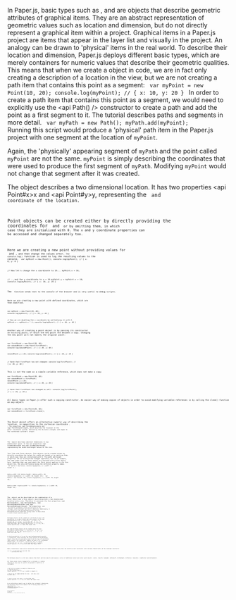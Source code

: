 In Paper.js, basic types such as <api Point />, <api Size /> and <api Rectangle /> are objects that describe geometric attributes of graphical items. They are an abstract representation of geometric values such as location and dimension, but do not directly represent a graphical item within a project.
<note>
Graphical items in a Paper.js project are items that appear in the layer list and visually in the project. An analogy can be drawn to 'physical' items in the real world. To describe their location and dimension, Paper.js deploys different basic types, which are merely containers for numeric values that describe their geometric qualities.
</note>
This means that when we create a <api Point /> object in code, we are in fact only creating a description of a location in the view, but we are not creating a path item that contains this point as a segment:
<code>
var myPoint = new Point(10, 20); 
console.log(myPoint); // { x: 10, y: 20 }
</code>
In order to create a path item that contains this point as a segment, we would need to explicitly use the <api Path() /> constructor to create a path and add the point as a first segment to it. The <node TutorialPage-24 /> tutorial describes paths and segments in more detail.
<code start=3>
var myPath = new Path();
myPath.add(myPoint);
</code>
Running this script would produce a 'physical' path item in the Paper.js project with one segment at the location of <code>myPoint</code>.

<note>
Again, the 'physically' appearing segment of <code>myPath</code> and the point called <code>myPoint</code> are not the same. <code>myPoint</code> is simply describing the coordinates that were used to produce the first segment of <code>myPath</code>. Modifying <code>myPoint</code> would not change that segment after it was created.
</note>

<title>Point</title>

The <api Point /> object describes a two dimensional location. It has two properties <api Point#x>x</api> and <api Point#y>y</api>, representing the <code x /> and <code y /> coordinate of the location.

Point objects can be created either by directly providing the coordinates for <code x /> and <code y /> or by omitting them, in which case they are initialized with 0. The x and y coordinate properties can be accessed and changed separately too.

Here we are creating a new point without providing values for <code x /> and <code y />, and then change the values after. <code>The console.log()</code> function is used to log the resulting values to the console.
<code>
var myPoint = new Point();
console.log(myPoint); // { x: 0, y: 0 }

// Now let's change the x coordinate to 10...
myPoint.x = 10;

// ...and the y coordinate to x + 10
myPoint.y = myPoint.x + 10;
console.log(myPoint); // { x: 10, y: 20 }
</code>

<tip>
The <code console.log() /> function sends text to the console of the browser and is very useful to debug scripts.
</tip>

Here we are creating a new point with defined coordinates, which are then modified.

<code>
var myPoint = new Point(20, 40);
console.log(myPoint); // { x: 20, y: 40 }

// Now we are doubling the x coordinate by multiplying it with 2.
myPoint.x = myPoint.x * 2;
console.log(myPoint); // { x: 40, y: 40 }
</code>

Another way of creating a point object is by passing its constructor an existing point, of which the new point the becomes a copy. Changing the new point will not modify the original point:

<code>
var firstPoint = new Point(20, 40);
var secondPoint = new Point(firstPoint);
console.log(secondPoint); // { x: 20, y: 40 }

secondPoint.y = 20;
console.log(secondPoint); // { x: 20, y: 20 }

// Note that firstPoint has not changed:
console.log(firstPoint); // { x: 20, y: 40 }

</code>
This is not the same as a simple variable reference, which does not make a copy:
<code>
var firstPoint = new Point(20, 40);
var secondPoint = firstPoint;
secondPoint.y = 20;
console.log(secondPoint); // { x: 20, y: 20 }

// Note that firstPoint has changed as well:
console.log(firstPoint); // { x: 20, y: 20 }
</code>

<note>
All basic types in Paper.js offer such a copying constructor. An easier way of making copies of objects in order to avoid modifying variables references is by calling the <api Point#clone()>clone()</api> function on any object:

<code>
var firstPoint = new Point(20, 40);
var secondPoint = firstPoint.clone();
</code>
</note>

The Point object offers an alternative numeric way of describing the location, in opposition to the cartesian coordinate <code x />, <code y />: The properties <api Point#angle>angle</api> and <api Point#length>length</api>, which describe the location in the polar coordinate system, defined by the distance (length) and angle to the coordinate sytstem's origin.

<title>Size</title>

The <api Size /> object describes abstract dimensions in two dimensional space. It has two properties <api Size#width>width</api> and <api Size#height>height</api>, representing the width and height values of the size.

Just like with Point objects, Size objects can be created either by directly providing the values for width and height or by omitting them, in which case they are initialized with 0. The width and height properties can be accessed and changed separately too. As an example, the same steps from the Point object are executed with a Size object here.  Anything that was said about the Point object applies to the Size object too, the only difference being the different property names.
<code>
var mySize = new Size();
console.log(mySize); // { width: 0, height: 0 }

mySize.width = 10;
mySize.height = mySize.width + 10;
console.log(mySize); // { width: 10, height: 20 }
</code>
<code>
var mySize = new Size(20, 40);
console.log(mySize); // { width: 20, height: 40 }

mySize.width = mySize.width * 2;
console.log(mySize); // { width: 40, height: 40 }
</code>

<title>Rectangle</title>

The <api Rectangle /> object can be described as the combination of a Point object and a Size object, describing both a two dimensional location and a size. Therefore it posseses the four properties <api Rectangle#x>x</api>, <api Rectangle#y>y</api>, <api Rectangle#width>width</api> and <api Rectangle#height>height</api>. The properties <code x /> and <code y /> describe the coordinates of the top left point of the rectangle, width and height describe its dimensions. Additionally, it also defines the <api Rectangle#point>point</api> and <api Rectangle#size>size</api> properties, giving access to these values in form of Point and Size objects.

Rectangle objects can be created in a multitude of ways. One possibility is to pass a Point and a Size object to the <api Rectangle(point,size) /> constructor:
<code>
var topLeft = new Point(10, 20);
var rectSize = new Size(200, 100);
var rect = new Rectangle(topLeft, rectSize);
console.log(rect); // { x: 10, y: 20, width: 200, height: 100 }
console.log(rect.point); // { x: 10, y: 20 }
console.log(rect.size); // { width: 200, height: 100 }
</code>

The same Rectangle object can be created using the <api Rectangle(x,y,width,height) /> constructor:
<code>
var rect = new Rectangle(10, 20, 200, 100);
console.log(rect); // { x: 10, y: 20, width: 200, height: 100 }
</code>

A third possibility is to use the <api Rectangle(point1,point2) />  constructor, which receives two corner points of the Rectangle object. These do not necessarily need to be the top left and bottom right corners, the constructor figures out how to fit a rectangle between them:
<code>
var bottomLeft = new Point(10, 120);
var topRight = new Point(210, 20);
var rect = new Rectangle(bottomLeft, topRight);
console.log(rect); // { x: 10, y: 20, width: 200, height: 100 }
</code>

<note>
Newly created basic types do not necessarily need to be put into named variables every time. We could also nest constructor calls and pass them directly to the rectangle constructor.
<code>
var rect = new Rectangle(new Point(10, 120),
        new Point(210, 20));
</code>
</note>

<title>Rectangle Properties</title>
The Rectangle object is a bit more complex than Point and Size objects and exposes a series of additional center and corner point objects: <api Rectangle#center>center</api>, <api Rectangle#topLeft>topLeft</api>, <api Rectangle#topRight>topRight</api>, <api Rectangle#bottomLeft>bottomLeft</api>, <api Rectangle#bottomRight>bottomRight</api>, <api Rectangle#leftCenter>leftCenter</api>, <api Rectangle#topCenter>topCenter</api>, <api Rectangle#rightCenter>rightCenter</api> and <api Rectangle#bottomCenter>bottomCenter</api>.

All these values can be changed after a rectangle is created, offering an easy ways to specify the geometric qualities of rectangles:

<code>
// We start by creating a rectangle of dimension and
// location set to 0
var rect = new Rectangle();
console.log(rect); // { x: 0, y: 0, width: 0, height: 0 }

// Now we can for example define its size...
rect.size = new Size(100, 200);

// and its center
rect.center = new Point(100, 100);
console.log(rect); // { x: 50, y: 0, width: 100, height: 200 }
</code>

As an alternative numeric way to define the rectangle's dimensions, the Rectangle object also exposes the following properties, in opposition to <code x />, <code y />, <code width /> and <code height />: <api Rectangle#left>left</api>, <api Rectangle#top>top</api>, <api Rectangle#right>right</api> and <api Rectangle#bottom>bottom</api>:

<code>
var rect = new Rectangle();
rect.left = 100;
rect.right = 200;
rect.bottom = 400;
rect.top = 200;
console.log(rect); // { x: 100, y: 200, width: 100, height: 200 }
</code>